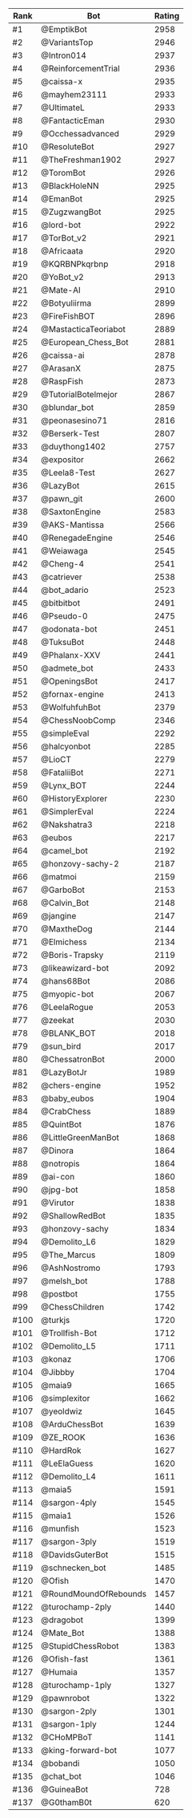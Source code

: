 Rank|Bot|Rating
---|---|---
#1|@EmptikBot|2958
#2|@VariantsTop|2946
#3|@Intron014|2937
#4|@ReinforcementTrial|2936
#5|@caissa-x|2935
#6|@mayhem23111|2933
#7|@UltimateL|2933
#8|@FantacticEman|2930
#9|@Occhessadvanced|2929
#10|@ResoluteBot|2927
#11|@TheFreshman1902|2927
#12|@ToromBot|2926
#13|@BlackHoleNN|2925
#14|@EmanBot|2925
#15|@ZugzwangBot|2925
#16|@lord-bot|2922
#17|@TorBot_v2|2921
#18|@Africaata|2920
#19|@KQRBNPkqrbnp|2918
#20|@YoBot_v2|2913
#21|@Mate-AI|2910
#22|@Botyuliirma|2899
#23|@FireFishBOT|2896
#24|@MastacticaTeoriabot|2889
#25|@European_Chess_Bot|2881
#26|@caissa-ai|2878
#27|@ArasanX|2875
#28|@RaspFish|2873
#29|@TutorialBotelmejor|2867
#30|@blundar_bot|2859
#31|@peonasesino71|2816
#32|@Berserk-Test|2807
#33|@duythong1402|2757
#34|@expositor|2662
#35|@Leela8-Test|2627
#36|@LazyBot|2615
#37|@pawn_git|2600
#38|@SaxtonEngine|2583
#39|@AKS-Mantissa|2566
#40|@RenegadeEngine|2546
#41|@Weiawaga|2545
#42|@Cheng-4|2541
#43|@catriever|2538
#44|@bot_adario|2523
#45|@bitbitbot|2491
#46|@Pseudo-0|2475
#47|@odonata-bot|2451
#48|@TuksuBot|2448
#49|@Phalanx-XXV|2441
#50|@admete_bot|2433
#51|@OpeningsBot|2417
#52|@fornax-engine|2413
#53|@WolfuhfuhBot|2379
#54|@ChessNoobComp|2346
#55|@simpleEval|2292
#56|@halcyonbot|2285
#57|@LioCT|2279
#58|@FataliiBot|2271
#59|@Lynx_BOT|2244
#60|@HistoryExplorer|2230
#61|@SimplerEval|2224
#62|@Nakshatra3|2218
#63|@eubos|2217
#64|@camel_bot|2192
#65|@honzovy-sachy-2|2187
#66|@matmoi|2159
#67|@GarboBot|2153
#68|@Calvin_Bot|2148
#69|@jangine|2147
#70|@MaxtheDog|2144
#71|@Elmichess|2134
#72|@Boris-Trapsky|2119
#73|@likeawizard-bot|2092
#74|@hans68Bot|2086
#75|@myopic-bot|2067
#76|@LeelaRogue|2053
#77|@zeekat|2030
#78|@BLANK_BOT|2018
#79|@sun_bird|2017
#80|@ChessatronBot|2000
#81|@LazyBotJr|1989
#82|@chers-engine|1952
#83|@baby_eubos|1904
#84|@CrabChess|1889
#85|@QuintBot|1876
#86|@LittleGreenManBot|1868
#87|@Dinora|1864
#88|@notropis|1864
#89|@ai-con|1860
#90|@jpg-bot|1858
#91|@Virutor|1838
#92|@ShallowRedBot|1835
#93|@honzovy-sachy|1834
#94|@Demolito_L6|1829
#95|@The_Marcus|1809
#96|@AshNostromo|1793
#97|@melsh_bot|1788
#98|@postbot|1755
#99|@ChessChildren|1742
#100|@turkjs|1720
#101|@Trollfish-Bot|1712
#102|@Demolito_L5|1711
#103|@konaz|1706
#104|@Jibbby|1704
#105|@maia9|1665
#106|@simplexitor|1662
#107|@yeoldwiz|1645
#108|@ArduChessBot|1639
#109|@ZE_ROOK|1636
#110|@HardRok|1627
#111|@LeElaGuess|1620
#112|@Demolito_L4|1611
#113|@maia5|1591
#114|@sargon-4ply|1545
#115|@maia1|1526
#116|@munfish|1523
#117|@sargon-3ply|1519
#118|@DavidsGuterBot|1515
#119|@schnecken_bot|1485
#120|@Ofish|1470
#121|@RoundMoundOfRebounds|1457
#122|@turochamp-2ply|1440
#123|@dragobot|1399
#124|@Mate_Bot|1388
#125|@StupidChessRobot|1383
#126|@Ofish-fast|1361
#127|@Humaia|1357
#128|@turochamp-1ply|1327
#129|@pawnrobot|1322
#130|@sargon-2ply|1301
#131|@sargon-1ply|1244
#132|@CHoMPBoT|1141
#133|@king-forward-bot|1077
#134|@bobandi|1050
#135|@chat_bot|1046
#136|@GuineaBot|728
#137|@G0thamB0t|620
